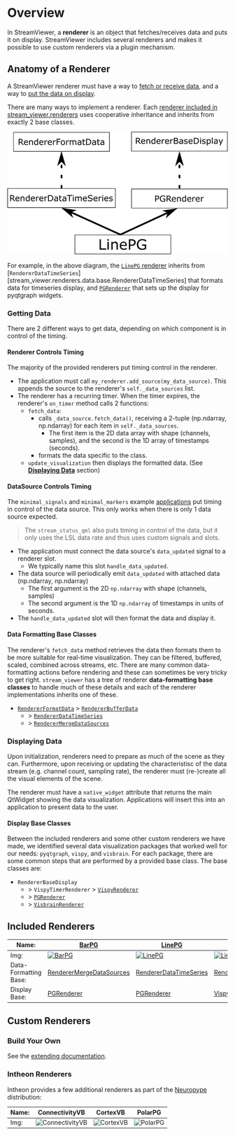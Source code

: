 # Overview

In StreamViewer, a **renderer** is an object that fetches/receives data and puts it on display. StreamViewer includes several renderers and makes it possible to use custom renderers via a plugin mechanism.

## Anatomy of a Renderer

A StreamViewer renderer must have a way to [fetch or receive data](#getting-data), and a way to [put the data on display](#displaying-data).

There are many ways to implement a renderer. Each [renderer included in stream_viewer.renderers](#included-renderers) uses cooperative inheritance and inherits from exactly 2 base classes.

![renderer inheritance png](../../img/renderer_inheritance.png)

For example, in the above diagram, the [`LinePG` renderer](line_pg.md) inherits from [`RendererDataTimeSeries`][stream_viewer.renderers.data.base.RendererDataTimeSeries] that formats data for timeseries display, and [`PGRenderer`](stream_viewer.renderers.display.pyqtgraph.PGRenderer) that sets up the display for pyqtgraph widgets.

### Getting Data

There are 2 different ways to get data, depending on which component is in control of the timing.

#### Renderer Controls Timing

The majority of the provided renderers put timing control in the renderer.

* The application must call `my_renderer.add_source(my_data_source)`. This appends the source to the renderer's `self._data_sources` list.
* The renderer has a recurring timer. When the timer expires, the renderer's `on_timer` method calls 2 functions:
    * `fetch_data`:
        * calls `_data_source.fetch_data()`, receiving a 2-tuple (np.ndarray, np.ndarray) for each item in `self._data_sources`.
            * The first item is the 2D data array with shape (channels, samples), and the second is the 1D array of timestamps (seconds).
        * formats the data specific to the class.
    * `update_visualization` then displays the formatted data. (See [**Displaying Data**](#displaying-data) section)

#### DataSource Controls Timing

The `minimal_signals` and `minimal_markers` example [applications](../applications/overview.md) put timing in control of the data source. This only works when there is only 1 data source expected.

> The `stream_status_qml` also puts timing in control of the data, but it only uses the LSL data rate and thus uses custom signals and slots.

* The application must connect the data source's `data_updated` signal to a renderer slot.
    * We typically name this slot `handle_data_updated`.
* The data source will periodically emit `data_updated` with attached data (np.ndarray, np.ndarray)
    * The first argument is the 2D `np.ndarray` with shape (channels, samples)
    * The second argument is the 1D `np.ndarray` of timestamps in units of seconds.
* The `handle_data_updated` slot will then format the data and display it.

  
#### Data Formatting Base Classes

The renderer's `fetch_data` method retrieves the data then formats them to be more suitable for real-time visualization. They can be filtered, buffered, scaled, combined across streams, etc. There are many common data-formatting actions before rendering and these can sometimes be very tricky to get right. `stream_viewer` has a tree of renderer **data-formatting base classes** to handle much of these details and each of the renderer implementations inherits one of these.

* [`RendererFormatData`](base_data.md#rendererformatdata) > [`RendererBufferData`](base_data.md#rendererbufferdata)
  * \> [`RendererDataTimeSeries`](base_data.md#rendererdatatimeseries)
  * \> [`RendererMergeDataSources`](base_data.md#renderermergedatasources)

### Displaying Data

Upon initialization, renderers need to prepare as much of the scene as they can. Furthermore, upon receiving or updating the characteristisc of the data stream (e.g. channel count, sampling rate), the renderer must (re-)create all the visual elements of the scene.

The renderer must have a `native_widget` attribute that returns the main QtWidget showing the data visualization. Applications will insert this into an application to present data to the user.

#### Display Base Classes

Between the included renderers and some other custom renderers we have made, we identified several data visualization packages that worked well for our needs: `pyqtgraph`, `vispy`, and `visbrain`. For each package, there are some common steps that are performed by a provided base class. The base classes are:

* `RendererBaseDisplay`
    * \> `VispyTimerRenderer` > [`VispyRenderer`](base_display.md#vispy)
    * \> [`PGRenderer`](base_display.md#pyqtgraph)
    * \> [`VisbrainRenderer`](base_display.md#visbrain)

## Included Renderers

| Name: | [BarPG](bar_pg.md) | [LinePG](line_pg.md) | [LineVis](line_vis.md) | [TopoVB](topo_vb.md) |
| --- | --- | --- | --- | --- |
| Img: | <a href="../bar_pg/"><img src="../../../img/stream_viewer-BarPG.gif" alt="BarPG" width="200"/></a> | <a href="../line_pg/"><img src="../../../img/stream_viewer-LinePG-no_offset.gif" alt="LinePG" width="200"/></a> | <a href="../line_vis/"><img src="../../../img/stream_viewer-LineVis.gif" alt="LineVis" width="200"/></a> | <a href="../topo_vb/"><img src="../../../img/stream_viewer-TopoVB.gif" alt="TopoVB" width="200"/></a> |
| Data-Formatting Base: | [RendererMergeDataSources](base_data.md#renderermergedatasources) | [RendererDataTimeSeries](base_data.md#rendererdatatimeseries) | [RendererDataTimeSeries](base_data.md#rendererdatatimeseries) | [RendererMergeDataSources](base_data.md#renderermergedatasources) |
| Display Base: | [PGRenderer](base_display.md#pyqtgraph) | [PGRenderer](base_display.md#pyqtgraph) | [VispyRenderer](base_display.md#vispy) | [VisbrainRenderer](base_display.md#visbrain) |

## Custom Renderers

### Build Your Own

See the [extending documentation](../../outline/extending.md).

### Intheon Renderers

Intheon provides a few additional renderers as part of the [Neuropype](https://neuropype.io) distribution:

| Name: | ConnectivityVB | CortexVB | PolarPG |
| --- | --- | --- | --- |
| Img: | <img src="../../../img/stream_viewer-ConnectivityVB.gif" alt="ConnectivityVB" width="200"/> | <img src="../../../img/stream_viewer-CortexVB.gif" alt="CortexVB" width="200"/> | <img src="../../../img/stream_viewer-PolarPG.gif" alt="PolarPG" width="200"/> |
